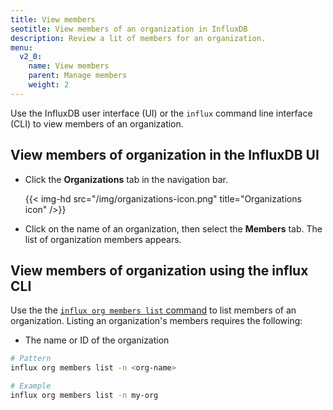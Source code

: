 ```yaml
---
title: View members
seotitle: View members of an organization in InfluxDB
description: Review a lit of members for an organization.
menu:
  v2_0:
    name: View members
    parent: Manage members
    weight: 2
---
```


Use the InfluxDB user interface (UI) or the `influx` command line interface (CLI)
to view members of an organization.

## View members of organization in the InfluxDB UI

* Click the **Organizations** tab in the navigation bar.

    {{< img-hd src="/img/organizations-icon.png" title="Organizations icon" />}}

* Click on the name of an organization, then select the **Members** tab. The list of organization members appears.


## View members of organization using the influx CLI

Use the the [`influx org members list` command](/v2.0/reference/cli/influx/org/members/list)
to list members of an organization. Listing an organization's members requires the following:

- The name or ID of the organization

```sh
# Pattern
influx org members list -n <org-name>

# Example
influx org members list -n my-org
```
